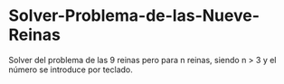 # Solver-Problema-de-las-Nueve-Reinas
Solver del problema de las 9 reinas pero para n reinas, siendo n > 3 y el número se introduce por teclado.
